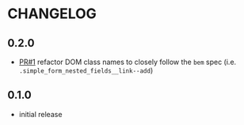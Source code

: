 # CHANGELOG

## 0.2.0

* [PR#1](https://github.com/tomasc/simple_form_nested_fields/pull/1) refactor DOM class names to closely follow the `bem` spec (i.e. `.simple_form_nested_fields__link--add`)

## 0.1.0

* initial release
